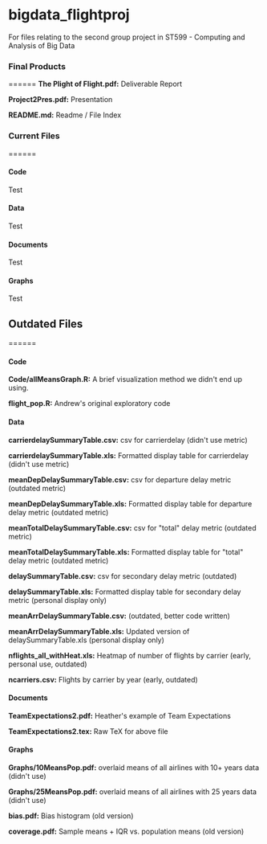 bigdata_flightproj
==================

For files relating to the second group project in ST599 - Computing and Analysis of Big Data

### Final Products
======
**The Plight of Flight.pdf:** Deliverable Report

**Project2Pres.pdf:** Presentation

**README.md:** Readme / File Index

### Current Files
======
#### Code

Test

#### Data

Test

#### Documents
Test

#### Graphs
Test

## Outdated Files
======
#### Code
**Code/allMeansGraph.R:** A brief visualization method we didn't end up using.

**flight_pop.R:** Andrew's original exploratory code

#### Data
**carrierdelaySummaryTable.csv:** csv for carrierdelay (didn't use metric)

**carrierdelaySummaryTable.xls:** Formatted display table for carrierdelay (didn't use metric)

**meanDepDelaySummaryTable.csv:** csv for departure delay metric (outdated metric)

**meanDepDelaySummaryTable.xls:** Formatted display table for departure delay metric (outdated metric)

**meanTotalDelaySummaryTable.csv:** csv for "total" delay metric (outdated metric)

**meanTotalDelaySummaryTable.xls:** Formatted display table for "total" delay metric (outdated metric)

**delaySummaryTable.csv:** csv for secondary delay metric (outdated)

**delaySummaryTable.xls:** Formatted display table for secondary delay metric (personal display only)

**meanArrDelaySummaryTable.csv:** (outdated, better code written)

**meanArrDelaySummaryTable.xls:** Updated version of delaySummaryTable.xls (personal display only)

**nflights_all_withHeat.xls:** Heatmap of number of flights by carrier (early, personal use, outdated)

**ncarriers.csv:** Flights by carrier by year (early, outdated)

#### Documents
**TeamExpectations2.pdf:** Heather's example of Team Expectations

**TeamExpectations2.tex:** Raw TeX for above file
	

#### Graphs
**Graphs/10MeansPop.pdf:** overlaid means of all airlines with 10+ years data (didn't use)

**Graphs/25MeansPop.pdf:** overlaid means of all airlines with 25 years data (didn't use)

**bias.pdf:** Bias histogram (old version)

**coverage.pdf:** Sample means + IQR vs. population means (old version)

